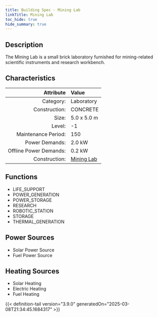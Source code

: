 ```yaml
---
title: Building Spec - Mining Lab
linkTitle: Mining Lab
toc_hide: true
hide_summary: true
---
```

<!-- This is generated by the MarsSim HelpGenertor, do not edit. -->

## Description
The Mining Lab is a small brick laboratory furnished for mining-related scientific instruments and research workbench.

## Characteristics

| Attribute      | Value |
|--------:|:------|
|Category:|Laboratory|
|Construction:|CONCRETE|
|Size:|5.0 x 5.0 m|
|Level:|-1|
|Maintenance Period:|150|
|Power Demands:|2.0 kW|
|Offline Power Demands:|0.2 kW|
|Construction:|[Mining Lab](/docs/definitions/construction/mining-lab)|

## Functions
      
- LIFE_SUPPORT
- POWER_GENERATION
- POWER_STORAGE
- RESEARCH
- ROBOTIC_STATION
- STORAGE
- THERMAL_GENERATION


## Power Sources
      
- Solar Power Source
- Fuel Power Source

## Heating Sources

- Solar Heating
- Electric Heating
- Fuel Heating


{{< definition-tail version="3.9.0" generatedOn="2025-03-08T21:34:45.1684317" >}}

